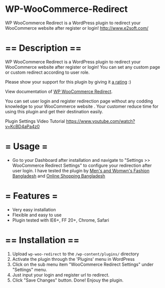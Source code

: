 # WP-WooCommerce-Redirect
WP WooCommerce Redirect is a WordPress plugin to redirect your WooCommerce website after register or login! http://www.e2soft.com/

# == Description ==
WP WooCommerce Redirect is a WordPress plugin to redirect your WooCommerce website after register or login!  You can set any custom page or custom redirect according to user role. 

Please show your support for this plugin by giving it [a rating](https://wordpress.org/support/view/plugin-reviews/wp-woocommerce-redirect?rate=5#postform) :)

View documentation of [WP WooCommerce Redirect](http://www.e2soft.com/blog/change-woocommerce-login-register-redirect-url/).

You can set user login and register redirection page without any codding knowledge to your WooCommerce website . Your customer reduce time for using this plugin and get their destination easily.

 Plugin Settings Video Tutorial
 https://www.youtube.com/watch?v=KcBD4aPa4z0


# = Usage =

* Go to your Dashboard after installation and navigate to "Settings >> WooCommerce Redirect Settings" to configure your redirection after user login. I have tested the plugin by [Men's and Womwn's Fashion Bangladesh](http://www.fashionzclothing.com/) and [Online Shopping Bangladesh](http://www.bdonlinebazar.com/)

# = Features =

  * Very easy installation
  * Flexible and easy to use
  * Plugin tested with IE6+, FF 20+, Chrome, Safari


# == Installation ==

1. Upload `wp-woo-redirect` to the `/wp-content/plugins/` directory
2. Activate the plugin through the 'Plugins' menu in WordPress
3. Click on the sub menu item "WooCommerce Redirect Settings" under "Settings" menu.
3. Just input your login and register url to redirect.
4. Click "Save Changes" button. Done! Enjouy the plugin. 

